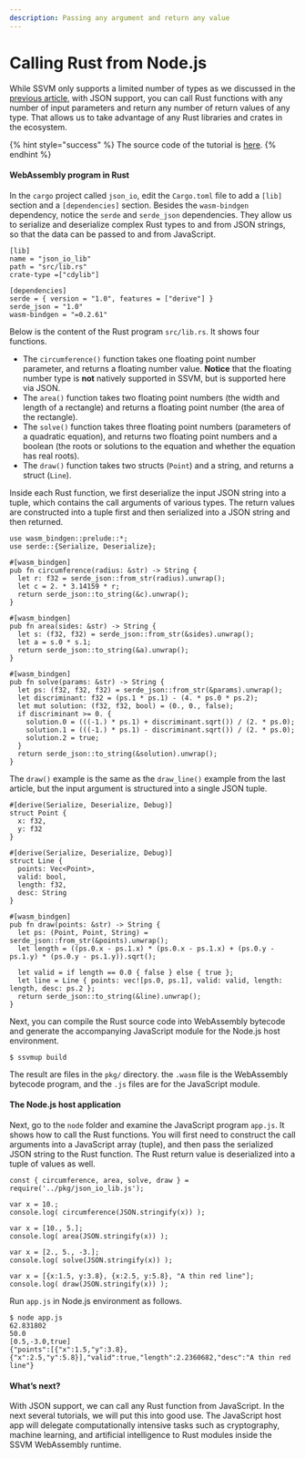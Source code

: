 ```yaml
---
description: Passing any argument and return any value
---
```


# Calling Rust from Node.js

While SSVM only supports a limited number of types as we discussed in the [previous article](supported-types.md), with JSON support, you can call Rust functions with any number of input parameters and return any number of return values of any type. That allows us to take advantage of any Rust libraries and crates in the ecosystem.

{% hint style="success" %}
The source code of the tutorial is [here](https://github.com/second-state/wasm-learning/tree/master/nodejs/json_io). 
{% endhint %}

#### **WebAssembly program in Rust**

In the `cargo` project called `json_io`, edit the `Cargo.toml` file to add a `[lib]` section and a `[dependencies]` section. Besides the `wasm-bindgen` dependency, notice the `serde` and `serde_json` dependencies. They allow us to serialize and deserialize complex Rust types to and from JSON strings, so that the data can be passed to and from JavaScript.

```text
[lib]
name = "json_io_lib"
path = "src/lib.rs"
crate-type =["cdylib"]

[dependencies]
serde = { version = "1.0", features = ["derive"] }
serde_json = "1.0"
wasm-bindgen = "=0.2.61"
```

Below is the content of the Rust program `src/lib.rs`. It shows four functions.

* The `circumference()` function takes one floating point number parameter, and returns a floating number value. **Notice** that the floating number type is **not** natively supported in SSVM, but is supported here via JSON.
* The `area()` function takes two floating point numbers \(the width and length of a rectangle\) and returns a floating point number \(the area of the rectangle\).
* The `solve()` function takes three floating point numbers \(parameters of a quadratic equation\), and returns two floating point numbers and a boolean \(the roots or solutions to the equation and whether the equation has real roots\).
* The `draw()` function takes two structs \(`Point`\) and a string, and returns a struct \(`Line`\).

Inside each Rust function, we first deserialize the input JSON string into a tuple, which contains the call arguments of various types. The return values are constructed into a tuple first and then serialized into a JSON string and then returned.

```text
use wasm_bindgen::prelude::*;
use serde::{Serialize, Deserialize};

#[wasm_bindgen]
pub fn circumference(radius: &str) -> String {
  let r: f32 = serde_json::from_str(radius).unwrap();
  let c = 2. * 3.14159 * r;
  return serde_json::to_string(&c).unwrap();
}

#[wasm_bindgen]
pub fn area(sides: &str) -> String {
  let s: (f32, f32) = serde_json::from_str(&sides).unwrap();
  let a = s.0 * s.1;
  return serde_json::to_string(&a).unwrap();
}

#[wasm_bindgen]
pub fn solve(params: &str) -> String {
  let ps: (f32, f32, f32) = serde_json::from_str(&params).unwrap();
  let discriminant: f32 = (ps.1 * ps.1) - (4. * ps.0 * ps.2);
  let mut solution: (f32, f32, bool) = (0., 0., false);
  if discriminant >= 0. {
    solution.0 = (((-1.) * ps.1) + discriminant.sqrt()) / (2. * ps.0);
    solution.1 = (((-1.) * ps.1) - discriminant.sqrt()) / (2. * ps.0);
    solution.2 = true;
  }
  return serde_json::to_string(&solution).unwrap();
}
```

The `draw()` example is the same as the `draw_line()` example from the last article, but the input argument is structured into a single JSON tuple.

```text
#[derive(Serialize, Deserialize, Debug)]
struct Point {
  x: f32,
  y: f32
}

#[derive(Serialize, Deserialize, Debug)]
struct Line {
  points: Vec<Point>,
  valid: bool,
  length: f32,
  desc: String
}

#[wasm_bindgen]
pub fn draw(points: &str) -> String {
  let ps: (Point, Point, String) = serde_json::from_str(&points).unwrap();
  let length = ((ps.0.x - ps.1.x) * (ps.0.x - ps.1.x) + (ps.0.y - ps.1.y) * (ps.0.y - ps.1.y)).sqrt();

  let valid = if length == 0.0 { false } else { true };
  let line = Line { points: vec![ps.0, ps.1], valid: valid, length: length, desc: ps.2 };
  return serde_json::to_string(&line).unwrap();
}
```

Next, you can compile the Rust source code into WebAssembly bytecode and generate the accompanying JavaScript module for the Node.js host environment.

```text
$ ssvmup build
```

The result are files in the `pkg/` directory. the `.wasm` file is the WebAssembly bytecode program, and the `.js` files are for the JavaScript module.

#### **The Node.js host application**

Next, go to the `node` folder and examine the JavaScript program `app.js`. It shows how to call the Rust functions. You will first need to construct the call arguments into a JavaScript array \(tuple\), and then pass the serialized JSON string to the Rust function. The Rust return value is deserialized into a tuple of values as well.

```text
const { circumference, area, solve, draw } = require('../pkg/json_io_lib.js');

var x = 10.;
console.log( circumference(JSON.stringify(x)) );

var x = [10., 5.];
console.log( area(JSON.stringify(x)) );

var x = [2., 5., -3.];
console.log( solve(JSON.stringify(x)) );

var x = [{x:1.5, y:3.8}, {x:2.5, y:5.8}, "A thin red line"];
console.log( draw(JSON.stringify(x)) );
```

Run `app.js` in Node.js environment as follows.

```text
$ node app.js
62.831802
50.0
[0.5,-3.0,true]
{"points":[{"x":1.5,"y":3.8},{"x":2.5,"y":5.8}],"valid":true,"length":2.2360682,"desc":"A thin red line"}
```

#### **What’s next?**

With JSON support, we can call any Rust function from JavaScript. In the next several tutorials, we will put this into good use. The JavaScript host app will delegate computationally intensive tasks such as cryptography, machine learning, and artificial intelligence to Rust modules inside the SSVM WebAssembly runtime.

